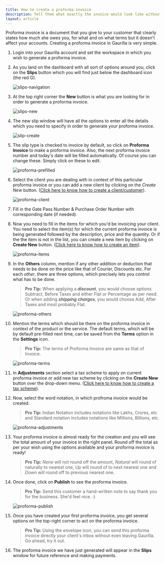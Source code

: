 ```yaml
---
title: How to create a proforma invoice
description: Tell them what exactly the invoice would look like without affecting your accounts
layout: article
---
```

Proforma invoice is a document that you give to your customer that clearly states how much she owes you, for what and on what terms but it doesn't affect your accounts. Creating a proforma invoice in Gaurilla is very simple.

1. Login into your Gaurilla account and set the workspace in which you wish to generate a proforma invoice.

2. As you land on the dashboard with all sort of options around you, click on the **Slips** button which you will find just below the dashboard icon (the red G).

    ![slips-navigation]({{site.url}}/images/slip/slips-navigation.png)

3. At the top right corner the **New** button is what you are looking for in order to generate a proforma invoice.

    ![slips-new]({{site.url}}/images/slip/slips-new.png)

4. The new slip window will have all the options to enter all the details which you need to specify in order to generate your proforma invoice.

    ![slip-create]({{site.url}}/images/slip/slip-create.png)

5. The slip type is checked to invoice by default, so click on **Proforma Invoice** to make a proforma invoice. Also, the next proforma invoice number and today's date will be filled automatically. Of course you can change these. Simply click on these to edit.

    ![proforma-prefilled]({{site.url}}/images/proforma/proforma-prefilled.png)

6. Select the client you are dealing with in context of this particular proforma invoice or you can add a new client by clicking on the *Create New* button. ([Click here to know how to create a client/customer]({{site.url}}/articles/how-to-create-a-client)).

    ![proforma-client]({{site.url}}/images/proforma/proforma-client.png)

7. Fill in the Gate Pass Number & Purchase Order Number with corresponding date (if needed).

8. Now you need to fill in the items for which you'd be invoicing your client. You need to select the item(s) for which the current proforma invoice is being generated followed by the description, price and the quantity. Or if the the item is not in the list, you can create a new item by clicking on **Create New** button. ([Click here to know how to create an item]({{site.url}}/articles/how-to-create-an-item)).

    ![proforma-items]({{site.url}}/images/proforma/proforma-items.png)

9. In the **Others** column, mention if any other addition or deduction that needs to be done on the price like that of Courier, Discounts etc. For each *other*, there are three options, which precisely lets you control what has to be done.
    
    > **Pro Tip:** When applying a **_discount_**, you would choose options Subtract, Before Taxes and either Flat or Percentage as per need. Or when adding **_shipping charges_**, you would choose Add, After Taxes and most probably Flat.

    ![proforma-others]({{site.url}}/images/proforma/proforma-others.png)

10. Mention the terms which should be there on the proforma invoice in context of the product or the service. The default terms, which will be by default pre-filled next time, can be saved from the **Terms** option in the **Settings** icon.

    > **Pro Tip:** The terms of Proforma Invoice are same as that of Invoice.

    ![proforma-terms]({{site.url}}/images/proforma/proforma-terms.png)

11. In **Adjustments** section select a tax scheme to apply on current proforma invoice or add new tax scheme by clicking on the **Create New** button over the drop-down menu. ([Click here to know how to create a tax scheme]({{site.url}}/articles/how-to-create-a-tax-scheme)).

12. Now, select the word notation, in which profroma invoice would be created.
    
    > **Pro Tip:** Indian Notation includes notations like Lakhs, Crores, etc and Standard notation includes notations like Millions, Billions, etc.

    ![proforma-adjustments]({{site.url}}/images/proforma/proforma-adjustments.png)

13. Your proforma invoice is almost ready for the creation and you will see the total amount of your invoice in the right panel. Round off the total as per your wish using the options available and your proforma invoice is ready!
    
    > **Pro Tip:** _None_ will not round off the amount, _Natural_ will round of naturally to nearest one, _Up_ will round of to next nearest one and _Down_ will round off to previous nearest one.

14. Once done, click on **Publish** to see the proforma invoice.

    > **Pro Tip:** Send this customer a hand-written note to say thank you for the business. She'd feel nice. :)

    ![proforma-publish]({{site.url}}/images/proforma/proforma-publish.png)

15. Once you have created your first proforma invoice, you get several options on the top-right corner to act on the proforma invoice.
    
    > **Pro Tip:** Using the envelope icon, you can send this proforma invoice directly your client's inbox without even leaving Gaurilla. Go ahead, try it out.

16. The proforma invoice we have just generated will appear in the **Slips** window for future reference and making payments.
